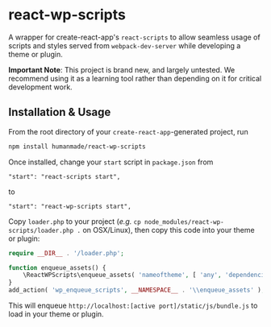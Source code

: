 # react-wp-scripts

A wrapper for create-react-app's `react-scripts` to allow seamless usage of scripts and styles served from `webpack-dev-server` while developing a theme or plugin.

**Important Note**: This project is brand new, and largely untested. We recommend using it as a learning tool rather than depending on it for critical development work.

## Installation & Usage

From the root directory of your `create-react-app`-generated project, run

```sh
npm install humanmade/react-wp-scripts
```

Once installed, change your `start` script in `package.json` from

```
"start": "react-scripts start",
```
to
```
"start": "react-wp-scripts start",
```

Copy `loader.php` to your project (_e.g._ `cp node_modules/react-wp-scripts/loader.php .` on OSX/Linux), then copy this code into your theme or plugin:

```php
require __DIR__ . '/loader.php';

function enqueue_assets() {
	\ReactWPScripts\enqueue_assets( 'nameoftheme', [ 'any', 'dependencies' ] );
}
add_action( 'wp_enqueue_scripts', __NAMESPACE__ . '\\enqueue_assets' );
```

This will enqueue `http://localhost:[active port]/static/js/bundle.js` to load in your theme or plugin.
